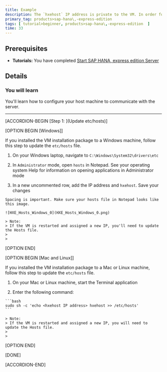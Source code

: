 ```yaml
---
title: Example
description: The `hxehost` IP address is private to the VM. In order for applications on your laptop (like your web browser) to access `hxehost`, add the `hxehost` IP address to your laptop's hostname map.
primary_tag: products>sap-hana\,-express-edition
tags: [ tutorial>beginner, products>sap-hana\,-express-edition  ]
time: 33
---
```


<!-- loio3040d723d58b48f1a97077c001fe4c7f -->

## Prerequisites
 - **Tutorials:** You have completed [Start SAP HANA, express edition Server](hxe-ua-getting-started-vm)

## Details
### You will learn
You'll learn how to configure your host machine to communicate with the server.

---

[ACCORDION-BEGIN [Step 1: ](Update etc/hosts)]

[OPTION BEGIN [Windows]]

If you installed the VM installation package to a Windows machine, follow this step to update the `etc/hosts` file.

1.   On your Windows laptop, navigate to `C:\Windows\System32\drivers\etc`

2.   In `Administrator` mode, open `hosts` in Notepad. See your operating system Help for information on opening applications in Administrator mode

3.   In a new uncommented row, add the IP address and `hxehost`. Save your changes

    Spacing is important. Make sure your hosts file in Notepad looks like this image.

    ![HXE_Hosts_Windows_0](HXE_Hosts_Windows_0.png)

    > Note:
    > If the VM is restarted and assigned a new IP, you'll need to update the Hosts file.
    >
    >

[OPTION END]

[OPTION BEGIN [Mac and Linux]]

If you installed the VM installation package to a Mac or Linux machine, follow this step to update the `etc/hosts` file.

1.   On your Mac or Linux machine, start the Terminal application

2.   Enter the following command:

    ```bash
    sudo sh -c 'echo <hxehost IP address> hxehost >> /etc/hosts'
    ```

    > Note:
    > If the VM is restarted and assigned a new IP, you will need to update the Hosts file.
    >
    >

[OPTION END]

[DONE]

[ACCORDION-END]
